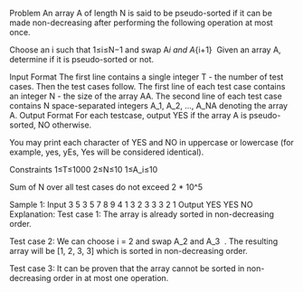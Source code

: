 Problem
An array A of length N is said to be pseudo-sorted if it can be made non-decreasing after performing the following operation at most once.

Choose an i such that 1≤i≤N−1 and swap A*i and A*{i+1}
​
Given an array A, determine if it is pseudo-sorted or not.

Input Format
The first line contains a single integer T - the number of test cases. Then the test cases follow.
The first line of each test case contains an integer N - the size of the array AA.
The second line of each test case contains N space-separated integers A_1, A_2, ..., A_NA denoting the array A.
Output Format
For each testcase, output YES if the array A is pseudo-sorted, NO otherwise.

You may print each character of YES and NO in uppercase or lowercase (for example, yes, yEs, Yes will be considered identical).

Constraints
1≤T≤1000
2≤N≤10
1≤A_i≤10

Sum of N over all test cases do not exceed 2 \* 10^5

Sample 1:
Input
3
5
3 5 7 8 9
4
1 3 2 3
3
3 2 1
Output
YES
YES
NO
Explanation:
Test case 1: The array is already sorted in non-decreasing order.

Test case 2: We can choose i = 2 and swap A_2 and A_3
​
. The resulting array will be [1, 2, 3, 3] which is sorted in non-decreasing order.

Test case 3: It can be proven that the array cannot be sorted in non-decreasing order in at most one operation.
